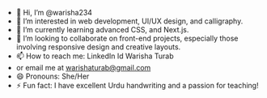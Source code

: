 - 👋 Hi, I’m @warisha234
- 👀 I’m interested in web development, UI/UX design, and calligraphy.
- 🌱 I’m currently learning advanced CSS, and Next.js.
- 💞️ I’m looking to collaborate on front-end projects, especially those involving responsive design and creative layouts.
- 📫 How to reach me: LinkedIn Id Warisha Turab
- or email me at warishaturab@gmail.com
- 😄 Pronouns: She/Her
- ⚡ Fun fact: I have excellent Urdu handwriting and a passion for teaching!

<!---
warisha234/warisha234 is a ✨ special ✨ repository because its `README.md` (this file) appears on your GitHub profile.
You can click the Preview link to take a look at your changes.
--->
